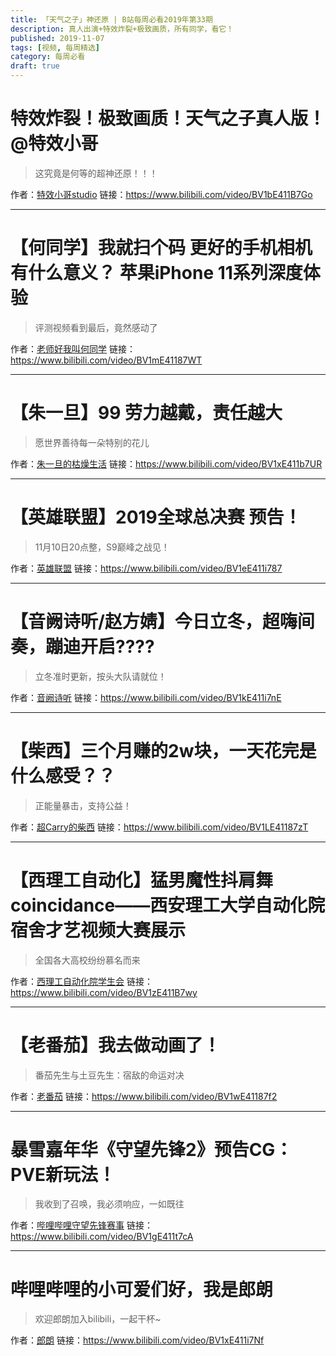 ```yaml
---
title: 「天气之子」神还原 | B站每周必看2019年第33期
description: 真人出演+特效炸裂+极致画质，所有同学，看它！
published: 2019-11-07
tags: [视频, 每周精选]
category: 每周必看
draft: true
---
```


# 特效炸裂！极致画质！天气之子真人版！ @特效小哥
> 这究竟是何等的超神还原！！！

作者：[特效小哥studio](https://space.bilibili.com/3066511)
链接：https://www.bilibili.com/video/BV1bE411B7Go

---

# 【何同学】我就扫个码 更好的手机相机有什么意义？ 苹果iPhone 11系列深度体验
> 评测视频看到最后，竟然感动了

作者：[老师好我叫何同学](https://space.bilibili.com/163637592)
链接：https://www.bilibili.com/video/BV1mE41187WT

---

# 【朱一旦】99 劳力越戴，责任越大
> 愿世界善待每一朵特别的花儿

作者：[朱一旦的枯燥生活](https://space.bilibili.com/437316738)
链接：https://www.bilibili.com/video/BV1xE411b7UR

---

# 【英雄联盟】2019全球总决赛 预告！
> 11月10日20点整，S9巅峰之战见！

作者：[英雄联盟](https://space.bilibili.com/178778949)
链接：https://www.bilibili.com/video/BV1eE411i787

---

# 【音阙诗听/赵方婧】今日立冬，超嗨间奏，蹦迪开启????
> 立冬准时更新，按头大队请就位！

作者：[音阙诗听](https://space.bilibili.com/55775966)
链接：https://www.bilibili.com/video/BV1kE411i7nE

---

# 【柴西】三个月赚的2w块，一天花完是什么感受？？
> 正能量暴击，支持公益！

作者：[超Carry的柴西](https://space.bilibili.com/383578614)
链接：https://www.bilibili.com/video/BV1LE41187zT

---

# 【西理工自动化】猛男魔性抖肩舞coincidance——西安理工大学自动化院宿舍才艺视频大赛展示
> 全国各大高校纷纷慕名而来

作者：[西理工自动化院学生会](https://space.bilibili.com/476537196)
链接：https://www.bilibili.com/video/BV1zE411B7wy

---

# 【老番茄】我去做动画了！
> 番茄先生与土豆先生：宿敌的命运对决

作者：[老番茄](https://space.bilibili.com/546195)
链接：https://www.bilibili.com/video/BV1wE41187f2

---

# 暴雪嘉年华《守望先锋2》预告CG：PVE新玩法！
> 我收到了召唤，我必须响应，一如既往

作者：[哔哩哔哩守望先锋赛事](https://space.bilibili.com/50333369)
链接：https://www.bilibili.com/video/BV1gE411t7cA

---

# 哔哩哔哩的小可爱们好，我是郎朗
> 欢迎郎朗加入bilibili，一起干杯~

作者：[郎朗](https://space.bilibili.com/479893558)
链接：https://www.bilibili.com/video/BV1xE411i7Nf

